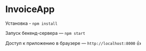 # InvoiceApp

Установка - `npm install`

Запуск бекенд-сервера — `npm start`

Доступ к приложению в браузере — `http://localhost:8000`
:+1:
